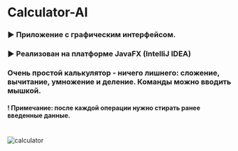 # Calculator-AI 

### ► Приложение с графическим интерфейсом. 
### ► Реализован на платформе JavaFX (IntelliJ IDEA)

### Очень простой калькулятор - ничего лишнего: сложение, вычитание, умножение и деление. Команды можно вводить мышкой.
#### ! Примечание: после каждой операции нужно стирать ранее введенные данные.

#

![calculator](https://user-images.githubusercontent.com/32750126/95480697-05ba7f80-09ae-11eb-966c-3ea990966684.JPG)
